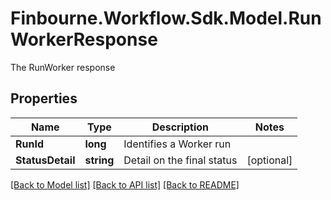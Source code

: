 # Finbourne.Workflow.Sdk.Model.RunWorkerResponse
The RunWorker response

## Properties

Name | Type | Description | Notes
------------ | ------------- | ------------- | -------------
**RunId** | **long** | Identifies a Worker run | 
**StatusDetail** | **string** | Detail on the final status | [optional] 

[[Back to Model list]](../README.md#documentation-for-models) [[Back to API list]](../README.md#documentation-for-api-endpoints) [[Back to README]](../README.md)

